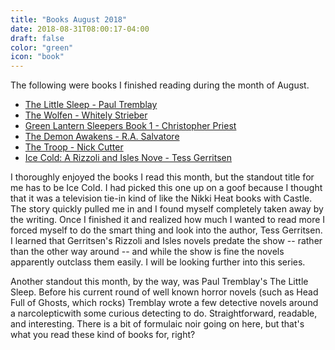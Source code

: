 ```yaml
---
title: "Books August 2018"
date: 2018-08-31T08:00:17-04:00
draft: false
color: "green"
icon: "book"
---
```


The following were books I finished reading during the month of August.

* [The Little Sleep - Paul Tremblay](https://www.amazon.com/gp/product/B002GYI93S/ref=dbs_a_def_rwt_bibl_vppi_i3)
* [The Wolfen - Whitely Strieber](https://www.amazon.com/gp/product/B00LR0O8WI/ref=dbs_a_def_rwt_hsch_vapi_taft_p1_i7)
* [Green Lantern Sleepers Book 1 - Christopher Priest](https://www.amazon.com/Green-Lantern-Sleepers-Book-Bk/dp/1416504273/ref=bseries_primary_1_1416504273)
* [The Demon Awakens - R.A. Salvatore](https://www.amazon.com/gp/product/B000FBFON2/ref=dbs_a_def_rwt_hsch_vapi_taft_p5_i7)
* [The Troop - Nick Cutter](https://www.amazon.com/Troop-Nick-Cutter-ebook/dp/B00BSBR5DA/ref=tmm_kin_swatch_0?_encoding=UTF8&qid=&sr=)
* [Ice Cold: A Rizzoli and Isles Nove - Tess Gerritsen](https://www.amazon.com/gp/product/B0036S4C5C/ref=dbs_a_def_rwt_bibl_vppi_i11)


I thoroughly enjoyed the books I read this month, but the standout title for me has to be Ice Cold. I had picked this one up on a goof because I thought that it was a television tie-in kind of like the Nikki Heat books with Castle. The story quickly pulled me in and I found myself completely taken away by the writing. Once I finished it and realized how much I wanted to read more I forced myself to do the smart thing and look into the author, Tess Gerritsen. I learned that Gerritsen's Rizzoli and Isles novels predate the show -- rather than the other way around -- and while the show is fine the novels apparently outclass them easily. I will be looking further into this series.

Another standout this month, by the way, was Paul Tremblay's The Little Sleep. Before his current round of well known horror novels (such as Head Full of Ghosts, which rocks) Tremblay wrote a few detective novels around a narcolepticwith some curious detecting to do. Straightforward, readable, and interesting. There is a bit of formulaic noir going on here, but that's what you read these kind of books for, right?






